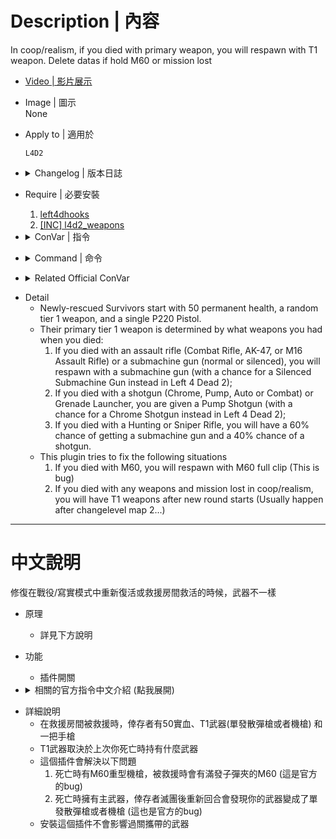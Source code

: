 
# Description | 內容
In coop/realism, if you died with primary weapon, you will respawn with T1 weapon. Delete datas if hold M60 or mission lost

* [Video | 影片展示](https://youtu.be/AbfjBeQmpd8)

* Image | 圖示
<br/>None

* Apply to | 適用於
    ```
    L4D2
    ```

* <details><summary>Changelog | 版本日誌</summary>

    * v1.1 (2023-1-12)
	    * Fixed player respawns with only pistol

    * v1.0 (2022-12-12)
        * Initial Release
</details>

* Require | 必要安裝
	1. [left4dhooks](https://forums.alliedmods.net/showthread.php?t=321696)
	2. [[INC] l4d2_weapons](https://github.com/fbef0102/Game-Private_Plugin/blob/main/left4dead2/scripting/include/l4d2_weapons.inc)

* <details><summary>ConVar | 指令</summary>

	* cfg\sourcemod\l4d_death_weapon_respawn_fix
		```php
        // 0=Plugin off, 1=Plugin on.
        l4d_death_weapon_respawn_fix_enable "1"
		```
</details>

* <details><summary>Command | 命令</summary>
    
   None
</details>

* <details><summary>Related Official ConVar</summary>

	* write down the follong cvars in cfg/server.cfg
		```php
        // Newly-rescued Survivors start with weapons 0: Just a pistol, 1: Downgrade of last primary weapon, 2: Last primary weapon.
        sm_cvar survivor_respawn_with_guns 1
		```
</details>

* Detail
    * Newly-rescued Survivors start with 50 permanent health, a random tier 1 weapon, and a single P220 Pistol. 
    * Their primary tier 1 weapon is determined by what weapons you had when you died:
        1. If you died with an assault rifle (Combat Rifle, AK-47, or M16 Assault Rifle) or a submachine gun (normal or silenced), you will respawn with a submachine gun (with a chance for a Silenced Submachine Gun instead in Left 4 Dead 2);
        2. If you died with a shotgun (Chrome, Pump, Auto or Combat) or Grenade Launcher, you are given a Pump Shotgun (with a chance for a Chrome Shotgun instead in Left 4 Dead 2);
        3. If you died with a Hunting or Sniper Rifle, you will have a 60% chance of getting a submachine gun and a 40% chance of a shotgun.
    * This plugin tries to fix the following situations
        1. If you died with M60, you will respawn with M60 full clip (This is bug)
        2. If you died with any weapons and mission lost in coop/realism, you will have T1 weapons after new round starts (Usually happen after changelevel map 2...)

- - - -
# 中文說明
修復在戰役/寫實模式中重新復活或救援房間救活的時候，武器不一樣

* 原理
    * 詳見下方說明

* 功能
    * 插件開關

* <details><summary>相關的官方指令中文介紹 (點我展開)</summary>

	* 以下指令寫入文件 cfg/server.cfg，可自行調整
		```php
        // 在救援房間被救援時的起始武器 0: 手槍, 1: 上次死亡時主武器降成T1武器 (單發散彈槍或者機槍), 2: 上次死亡時主武器.
        sm_cvar survivor_respawn_with_guns 1
		```
</details>

* 詳細說明
    * 在救援房間被救援時，倖存者有50實血、T1武器(單發散彈槍或者機槍) 和一把手槍
    * T1武器取決於上次你死亡時持有什麼武器
    * 這個插件會解決以下問題
        1. 死亡時有M60重型機槍，被救援時會有滿發子彈夾的M60 (這是官方的bug)
        2. 死亡時擁有主武器，倖存者滅團後重新回合會發現你的武器變成了單發散彈槍或者機槍 (這也是官方的bug)
    * 安裝這個插件不會影響過關攜帶的武器
